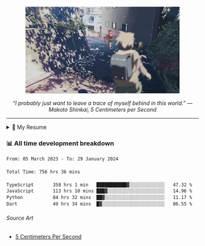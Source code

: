 <p align="center"><img src="asset/header.jpg" width="80%"/></p>
<p align="center"><i>“I probably just want to leave a trace of myself behind in this world.” ― Makoto Shinkai, 5 Centimeters per Second</i></p>

---

<details>
  <summary>📃 My Resume</summary>

### Education

- 📖 **Computer Science**\
📆 10/2021 - present\
📍 **Thang Long University** - Hoang Mai, Hanoi, Vietnam

### Experience

<img align="right" src="https://img.shields.io/badge/Figma-F24E1E?style=flat&logo=figma&logoColor=white"/>
<img align="right" src="https://img.shields.io/badge/node.js-6DA55F?style=flat&logo=node.js&logoColor=white"/>
<img align="right" src="https://img.shields.io/badge/Next.js-black?style=flat&logo=next.js&logoColor=white"/>
<img align="right" src="https://img.shields.io/badge/TypeScript-007ACC?style=flat&logo=typescript&logoColor=white"/>


- 👨‍💻 **Frontend Web Intern**\
📆 07/2023 - present\
📍 **MQ ICT Solutions** - Hoang Mai, Hanoi, Vietnam
</details>

### 📊 All time development breakdown

<!--START_SECTION:waka-->

```txt
From: 05 March 2023 - To: 29 January 2024

Total Time: 756 hrs 36 mins

TypeScript       358 hrs 1 min   ███████████▓░░░░░░░░░░░░░   47.32 %
JavaScript       113 hrs 10 mins ███▓░░░░░░░░░░░░░░░░░░░░░   14.96 %
Python           84 hrs 32 mins  ██▓░░░░░░░░░░░░░░░░░░░░░░   11.17 %
Dart             49 hrs 34 mins  █▓░░░░░░░░░░░░░░░░░░░░░░░   06.55 %
```

<!--END_SECTION:waka-->

###### Source Art

-  [5 Centimeters Per Second](https://wallhaven.cc/w/nrowq1)

